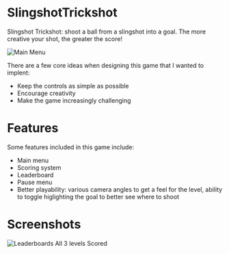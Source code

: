 # SlingshotTrickshot

Slingshot Trickshot: shoot a ball from a slingshot into a goal. The more creative your shot, the greater the score!

![Main Menu](https://user-images.githubusercontent.com/74948994/156241343-96de97e1-d3a5-4870-84e7-1f43987a20c1.png)


There are a few core ideas when designing this game that I wanted to implent:

- Keep the controls as simple as possible
- Encourage creativity
- Make the game increasingly challenging


# Features

Some features included in this game include:
- Main menu
- Scoring system
- Leaderboard
- Pause menu
- Better playability: various camera angles to get a feel for the level, ability to toggle higlighting the goal to better see where to shoot

# Screenshots

![Leaderboards All 3 levels Scored](https://user-images.githubusercontent.com/74948994/156249902-4f15a74b-8882-479e-9e43-3259b4ab72c8.png)
